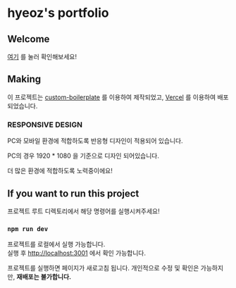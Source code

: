 # hyeoz's portfolio

## Welcome

[여기](https://hyeoz-portfolio-v2.vercel.app/) 를 눌러 확인해보세요!

## Making

이 프로젝트는 [custom-boilerplate](https://github.com/hyeoz/custom-boilerplate) 를 이용하여 제작되었고,
[Vercel](https://vercel.com/) 를 이용하여 배포되었습니다.

### RESPONSIVE DESIGN

PC와 모바일 환경에 적합하도록 반응형 디자인이 적용되어 있습니다.

PC의 경우 1920 \* 1080 을 기준으로 디자인 되어있습니다.

더 많은 환경에 적합하도록 노력중이에요!

## If you want to run this project

프로젝트 루트 디렉토리에서 해당 명령어를 실행시켜주세요!

### `npm run dev`

프로젝트를 로컬에서 실행 가능합니다. \
실행 후 [http://localhost:3001](http://localhost:3001) 에서 확인 가능합니다.

프로젝트를 실행하면 페이지가 새로고침 됩니다.
개인적으로 수정 및 확인은 가능하지만, **재배포는 불가합니다.**

